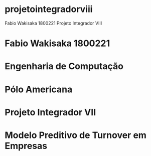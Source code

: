 # projetointegradorviii
Fabio Wakisaka 1800221 Projeto Integrador VIII

# Fabio Wakisaka 1800221
# Engenharia de Computação
# Pólo Americana
# Projeto Integrador VII
# Modelo Preditivo de Turnover em Empresas
